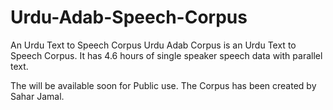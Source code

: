 # Urdu-Adab-Speech-Corpus
An Urdu Text to Speech Corpus
Urdu Adab Corpus is an Urdu Text to Speech Corpus.
It has 4.6 hours of single speaker speech data with parallel text.


The will be available soon for Public use.
The Corpus has been created by Sahar Jamal.
